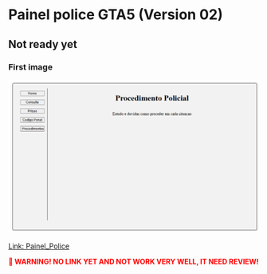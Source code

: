 # Painel police GTA5 (Version 02)

## Not ready yet

### First image

![alt text](<Screenshot 2025-07-31 213049.png>)

[Link: Painel_Police](https://painel-policia.vercel.app/)

<span style="color:red; font-weight: bold">🚨 WARNING! NO LINK YET AND NOT WORK VERY WELL, IT NEED REVIEW!</span>